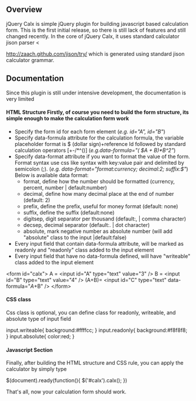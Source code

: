 ## Overview 
jQuery Calx is simple jQuery plugin for building javascript based calculation form. This is the first initial release, so there is still lack of features and still changed recently. In the core of jQuery Calx, it uses standard calculator jison parser <

http://zaach.github.com/jison/try/ which is generated using standard jison calculator grammar. 

## Documentation 
Since this plugin is still under intensive development, the documentation is very limited 

#### HTML Structure Firstly, of course you need to build the form structure, its simple enough to make the calculation form work 

*   Specify the form id for each form element (*e.g. id="A", id="B"*)
*   Specify data-formula attribute for the calculation formula, the variable placeholder format is $ (dollar sign)+reference Id followed by standard calculation operators \[+-/*^()\] (*e.g.data-formula="( $A + $B)*$B^2"*)
*   Specify data-format attribute if you want to format the value of the form. Format syntax use css like syntax with key:value pair and delimited by semicolon (;). (*e.g. data-format="format:currency; decimal:2; suffix:$"*) Below is available data format:  
    *   format, define how the number should be formatted (currency, percent, number | default:number)
    *   decimal, define how many decimal place at the end of number (default: 2)
    *   prefix, define the prefix, useful for money format (default: none)
    *   suffix, define the suffix (default:none)
    *   digitsep, digit separator per thousand (default:, | comma character)
    *   decsep, decimal separator (default:. | dot character)
    *   absolute, mark negative number as absolute number (will add "absolute" class to the input |default:false)
*   Every input field that contain data-formula attribute, will be marked as readonly and "readonly" class added to the input element
*   Every input field that have no data-formula defined, will have "writeable" class added to the input element

&lt;form id="calx"&gt;
         A = &lt;input id="A" type="text" value="3" /&gt; 
         B = &lt;input id="B" type="text" value="4" /&gt; 
        (A+B)= &lt;input id="C" type="text" data-formula="$A+$B" /&gt;
&lt;/form&gt;

#### CSS class 
Css class is optional, you can define class for readonly, writeable, and absolute type of input field 

input.writeable{
    background:#ffffcc;
}
input.readonly{
    background:#f8f8f8;
}
input.absolute{
    color:red;
}</pre>

#### Javascript Section 
Finally, after building the HTML structure and CSS rule, you can apply the calculator by simply type 

$(document).ready(function(){
   $('#calx').calx();
})

That's all, now your calculation form should work.